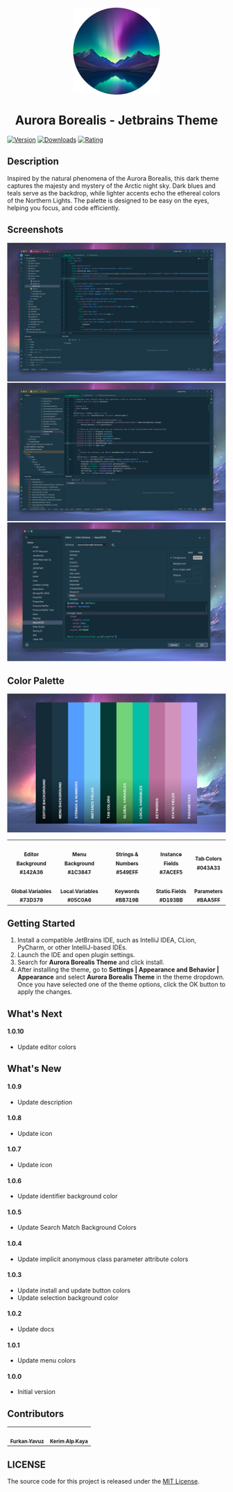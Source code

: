 <p align="center">
   <a href="https://plugins.jetbrains.com/plugin/22487-aurora-borealis-theme">
    <img src="./icon.png" alt="Logo" width=200>
  </a>
</p>

<h1 align="center">
Aurora Borealis - Jetbrains Theme
</h1>

[![Version](https://img.shields.io/jetbrains/plugin/v/22487-aurora-borealis-theme.svg?label=Version&style=for-the-badge&logo=jetbrains)](https://plugins.jetbrains.com/plugin/22487-aurora-borealis-theme)
[![Downloads](https://img.shields.io/jetbrains/plugin/d/22487-aurora-borealis-theme.svg?style=for-the-badge&logo=jetbrains)](https://plugins.jetbrains.com/plugin/22487-aurora-borealis-theme)
[![Rating](https://img.shields.io/jetbrains/plugin/r/rating/22487-aurora-borealis-theme?label=Rating&style=for-the-badge&logo=jetbrains)](https://plugins.jetbrains.com/plugin/22487-aurora-borealis-theme)

## Description

Inspired by the natural phenomena of the Aurora Borealis, this dark theme captures the majesty and mystery of the Arctic
night sky. Dark blues and teals serve as the backdrop, while lighter accents echo the ethereal colors of the Northern
Lights. The palette is designed to be easy on the eyes, helping you focus, and code efficiently.

## Screenshots

<img src="./screenshot-1.png" alt="screenshot">
<img src="./screenshot-2.png" alt="screenshot">
<img src="./screenshot-3.png" alt="screenshot">

## Color Palette

<img src="./color-palette.png" alt="color palette">

<table>
   <tr>
      <td align="center"><a href="https://www.colorhexa.com/142A36"><img src="https://www.colorhexa.com/142A36.png" alt=""><br/><sub><b>Editor Background<br/>#142A36</b></sub></a><br/></td>
      <td align="center"><a href="https://www.colorhexa.com/1C3847"><img src="https://www.colorhexa.com/1C3847.png" alt=""><br/><sub><b>Menu Background<br/>#1C3847</b></sub></a><br/></td>
      <td align="center"><a href="https://www.colorhexa.com/549EFF"><img src="https://www.colorhexa.com/549EFF.png" alt=""><br/><sub><b>Strings & Numbers<br/>#549EFF</b></sub></a><br/></td>
      <td align="center"><a href="https://www.colorhexa.com/7ACEF5"><img src="https://www.colorhexa.com/7ACEF5.png" alt=""><br/><sub><b>Instance Fields<br/>#7ACEF5</b></sub></a><br/></td>
      <td align="center"><a href="https://www.colorhexa.com/043A33"><img src="https://www.colorhexa.com/043A33.png" alt=""><br/><sub><b>Tab Colors<br/>#043A33</b></sub></a><br/></td>
   </tr>
   <tr>
      <td align="center"><a href="https://www.colorhexa.com/73D379"><img src="https://www.colorhexa.com/73D379.png" alt=""><br/><sub><b>Global Variables<br/>#73D379</b></sub></a><br/></td>
      <td align="center"><a href="https://www.colorhexa.com/05C0A6"><img src="https://www.colorhexa.com/05C0A6.png" alt=""><br/><sub><b>Local Variables<br/>#05C0A6</b></sub></a><br/></td>
      <td align="center"><a href="https://www.colorhexa.com/BB719B"><img src="https://www.colorhexa.com/BB719B.png" alt=""><br/><sub><b>Keywords<br/>#BB719B</b></sub></a><br/></td>
      <td align="center"><a href="https://www.colorhexa.com/D193BB"><img src="https://www.colorhexa.com/D193BB.png" alt=""><br/><sub><b>Static Fields<br/>#D193BB</b></sub></a><br/></td>
      <td align="center"><a href="https://www.colorhexa.com/BAA5FF"><img src="https://www.colorhexa.com/BAA5FF.png" alt=""><br/><sub><b>Parameters<br/>#BAA5FF</b></sub></a><br/></td>
   </tr>
</table>

## Getting Started

1. Install a compatible JetBrains IDE, such as IntelliJ IDEA, CLion, PyCharm, or other IntelliJ-based IDEs.
2. Launch the IDE and open plugin settings.
3. Search for **Aurora Borealis Theme** and click install.
4. After installing the theme, go to **Settings | Appearance and Behavior | Appearance** and select **Aurora Borealis
   Theme** in the theme dropdown. Once you have selected one of the theme options, click the OK button to apply the
   changes.

## What's Next

#### 1.0.10

* Update editor colors

## What's New

#### 1.0.9

* Update description

#### 1.0.8

* Update icon

#### 1.0.7

* Update icon

#### 1.0.6

* Update identifier background color

#### 1.0.5

* Update Search Match Background Colors

#### 1.0.4

* Update implicit anonymous class parameter attribute colors

#### 1.0.3

* Update install and update button colors
* Update selection background color

#### 1.0.2

* Update docs

#### 1.0.1

* Update menu colors

#### 1.0.0

* Initial version

## Contributors

<!-- ALL-CONTRIBUTORS-LIST:START - Do not remove or modify this section -->
<!-- prettier-ignore-start -->
<!-- markdownlint-disable -->
<table>
  <tr>
    <td align="center"><a href="https://github.com/furknyavuz"><img src="https://avatars0.githubusercontent.com/u/2248168?s=460&u=435ef6ade0785a7a135ce56cae751fb3ade1d126&v=4" width="100px;" alt=""/><br /><sub><b>Furkan Yavuz</b></sub></a><br /></td>
    <td align="center"><a href="https://github.com/kerimalp"><img src="https://avatars.githubusercontent.com/u/90132495?v=4" width="100px;" alt=""/><br /><sub><b>Kerim Alp Kaya</b></sub></a><br /></td>
  </tr>
</table>

<!-- markdownlint-enable -->
<!-- prettier-ignore-end -->

<!-- ALL-CONTRIBUTORS-LIST:END -->

## LICENSE

The source code for this project is released under the [MIT License](LICENSE).
